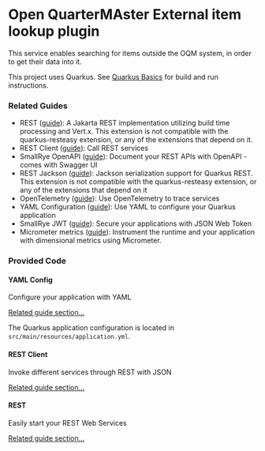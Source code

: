 # Open QuarterMAster External item lookup plugin

This service enables searching for items outside the OQM system, in order to get their data into it.




This project uses Quarkus. See [Quarkus Basics](../../docs/QuarkusBasics.md) for build and run instructions.

### Related Guides

- REST ([guide](https://quarkus.io/guides/rest)): A Jakarta REST implementation utilizing build time processing and Vert.x. This extension is not compatible with the quarkus-resteasy extension, or any of the extensions that depend on it.
- REST Client ([guide](https://quarkus.io/guides/rest-client)): Call REST services
- SmallRye OpenAPI ([guide](https://quarkus.io/guides/openapi-swaggerui)): Document your REST APIs with OpenAPI - comes with Swagger UI
- REST Jackson ([guide](https://quarkus.io/guides/rest#json-serialisation)): Jackson serialization support for Quarkus REST. This extension is not compatible with the quarkus-resteasy extension, or any of the extensions that depend on it
- OpenTelemetry ([guide](https://quarkus.io/guides/opentelemetry)): Use OpenTelemetry to trace services
- YAML Configuration ([guide](https://quarkus.io/guides/config-yaml)): Use YAML to configure your Quarkus application
- SmallRye JWT ([guide](https://quarkus.io/guides/security-jwt)): Secure your applications with JSON Web Token
- Micrometer metrics ([guide](https://quarkus.io/guides/micrometer)): Instrument the runtime and your application with dimensional metrics using Micrometer.

### Provided Code

#### YAML Config

Configure your application with YAML

[Related guide section...](https://quarkus.io/guides/config-reference#configuration-examples)

The Quarkus application configuration is located in `src/main/resources/application.yml`.

#### REST Client

Invoke different services through REST with JSON

[Related guide section...](https://quarkus.io/guides/rest-client)

#### REST

Easily start your REST Web Services

[Related guide section...](https://quarkus.io/guides/getting-started-reactive#reactive-jax-rs-resources)
